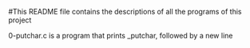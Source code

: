 #This README file contains the descriptions of all the programs of this project

0-putchar.c is a program that prints _putchar, followed by a new line


